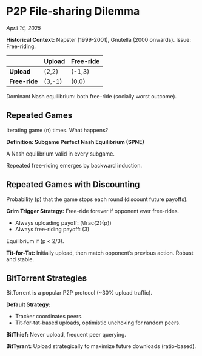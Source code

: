 # P2P File-sharing Dilemma
_April 14, 2025_

**Historical Context:** Napster (1999-2001), Gnutella (2000 onwards). Issue: Free-riding.

|            | Upload | Free-ride |
|------------|--------|-----------|
| **Upload** | (2,2)  | (-1,3)    |
| **Free-ride** | (3,-1) | (0,0)     |

Dominant Nash equilibrium: both free-ride (socially worst outcome).

## Repeated Games

Iterating game \(n\) times. What happens?

<div class="definition" markdown="1">
<strong>Definition: Subgame Perfect Nash Equilibrium (SPNE)</strong>

A Nash equilibrium valid in every subgame.
</div>

Repeated free-riding emerges by backward induction.

## Repeated Games with Discounting

Probability \(p\) that the game stops each round (discount future payoffs).

**Grim Trigger Strategy:** Free-ride forever if opponent ever free-rides.

- Always uploading payoff: \(\frac{2}{p}\)
- Always free-riding payoff: \(3\)

Equilibrium if \(p < 2/3\).

**Tit-for-Tat:** Initially upload, then match opponent’s previous action. Robust and stable.

## BitTorrent Strategies

BitTorrent is a popular P2P protocol (~30% upload traffic).

**Default Strategy:**
- Tracker coordinates peers.
- Tit-for-tat-based uploads, optimistic unchoking for random peers.

**BitThief:** Never upload, frequent peer querying.

**BitTyrant:** Upload strategically to maximize future downloads (ratio-based).
